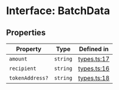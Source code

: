 # Interface: BatchData

## Properties

| Property | Type | Defined in |
| ------ | ------ | ------ |
| `amount` | `string` | [types.ts:17](https://github.com/aditya172926/token_batch_sdk/blob/e2d7e3905b1c77948c53f97ef3f9dfbbaf62e7d6/src/types.ts#L17) |
| `recipient` | `string` | [types.ts:16](https://github.com/aditya172926/token_batch_sdk/blob/e2d7e3905b1c77948c53f97ef3f9dfbbaf62e7d6/src/types.ts#L16) |
| `tokenAddress?` | `string` | [types.ts:18](https://github.com/aditya172926/token_batch_sdk/blob/e2d7e3905b1c77948c53f97ef3f9dfbbaf62e7d6/src/types.ts#L18) |
